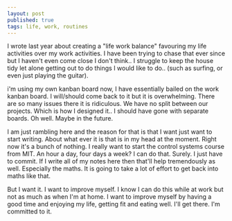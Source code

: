 ```yaml
---
layout: post
published: true
tags: life, work, routines
---
```


I wrote last year about creating a "life work balance" favouring my life activities over my work activities. I have been trying to chase that ever since but I haven't even come close I don't think.. I struggle to keep the house tidy let alone getting out to do things I would like to do.. (such as surfing, or even just playing the guitar).


i'm using my own kanban board now, I have essentially bailed on the work kanban board. I will/should come back to it but it is overwhelming. There are so many issues there it is ridiculous. We have no split between our projects. Which is how I designed it.. I should have gone with separate boards. Oh well. Maybe in the future.

I am just rambling here and the reason for that is that I want just want to start writing. About what ever it is that is in my head at the moment. Right now it's a bunch of nothing. I really want to start the control systems course from MIT. An hour a day, four days a week? I can do that. Surely. I just have to commit. If I write all of my notes here then that'll help tremendously as well. Especially the maths. It is going to take a lot of effort to get back into maths like that.

But I want it. I want to improve myself. I know I can do this while at work but not as much as when I'm at home. I want to improve myself by having a good time and enjoying my life, getting fit and eating well. I'll get there. I'm committed to it.
